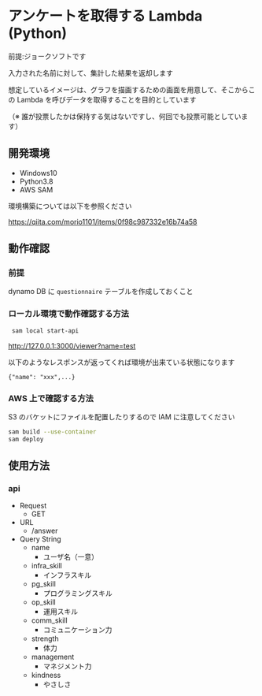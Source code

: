 # アンケートを取得する Lambda (Python)

前提:ジョークソフトです

入力された名前に対して、集計した結果を返却します

想定しているイメージは、グラフを描画するための画面を用意して、そこからこの Lambda を呼びデータを取得することを目的としています

（※ 誰が投票したかは保持する気はないですし、何回でも投票可能としています）

## 開発環境

* Windows10
* Python3.8
* AWS SAM

環境構築については以下を参照ください

https://qiita.com/morio1101/items/0f98c987332e16b74a58


## 動作確認

### 前提

dynamo DB に `questionnaire` テーブルを作成しておくこと

### ローカル環境で動作確認する方法

```bash
 sam local start-api
```

http://127.0.0.1:3000/viewer?name=test

以下のようなレスポンスが返ってくれば環境が出来ている状態になります
```
{"name": "xxx",...}
```

### AWS 上で確認する方法

S3 のバケットにファイルを配置したりするので IAM に注意してください

```bash
sam build --use-container
sam deploy
```

## 使用方法

### api

* Request
  * GET
* URL
  * /answer
* Query String
  * name
    * ユーザ名（一意）
  * infra_skill
    * インフラスキル
  * pg_skill
    * プログラミングスキル
  * op_skill
    * 運用スキル
  * comm_skill
    * コミュニケーション力
  * strength
    * 体力
  * management
    * マネジメント力
  * kindness
    * やさしさ